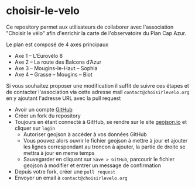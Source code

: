 # choisir-le-velo

Ce repository permet aux utilisateurs de collaborer avec l'association "Choisir le vélo" afin d'enrichir la carte de l'observatoire du Plan Cap Azur.

Le plan est composé de 4 axes principaux
* Axe 1 – L’Eurovélo 8
* Axe 2 – La route des Balcons d’Azur
* Axe 3 – Mougins-le-Haut – Sophia
* Axe 4 – Grasse – Mougins – Biot

Si vous souhaitez proposer une modification il suffit de suivre ces étapes et de contacter l'association via cette adresse mail `contact@choisirlevelo.org` en y ajoutant l'adresse URL avec la pull request

- Avoir un compte [GitHub](https://github.com/)
- Créer un fork du repository
- Toujours en étant connecté à GitHub, se rendre sur le site [geojson.io](https://geojson.io/#map=12/43.6168/7.0041) et cliquer sur `login`
  - Autoriser geojson à accéder à vos données GitHub
  - Vous pouvez alors ouvrir le fichier geojson à mettre à jour et ajouter les lignes correspondant au troncon à ajouter, la partie de droite se mettra à jour en meme temps
  - Sauvegarder en cliquant sur `Save > GitHub`, parcourir le fichier geojson à modifier et entrer un message de confirmation
- Depuis votre fork, créer une `pull request`
- Envoyer un email à `contact@choisirlevelo.org`

